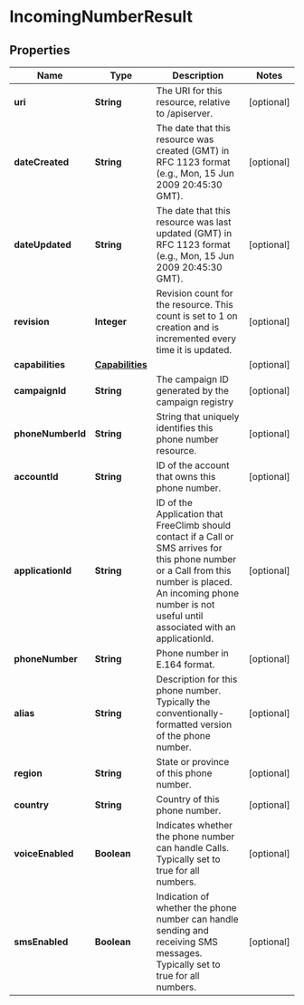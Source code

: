 

# IncomingNumberResult


## Properties

Name | Type | Description | Notes
------------ | ------------- | ------------- | -------------
**uri** | **String** | The URI for this resource, relative to /apiserver. |  [optional]
**dateCreated** | **String** | The date that this resource was created (GMT) in RFC 1123 format (e.g., Mon, 15 Jun 2009 20:45:30 GMT). |  [optional]
**dateUpdated** | **String** | The date that this resource was last updated (GMT) in RFC 1123 format (e.g., Mon, 15 Jun 2009 20:45:30 GMT). |  [optional]
**revision** | **Integer** | Revision count for the resource. This count is set to 1 on creation and is incremented every time it is updated. |  [optional]
**capabilities** | [**Capabilities**](Capabilities.md) |  |  [optional]
**campaignId** | **String** | The campaign ID generated by the campaign registry |  [optional]
**phoneNumberId** | **String** | String that uniquely identifies this phone number resource. |  [optional]
**accountId** | **String** | ID of the account that owns this phone number. |  [optional]
**applicationId** | **String** | ID of the Application that FreeClimb should contact if a Call or SMS arrives for this phone number or a Call from this number is placed. An incoming phone number is not useful until associated with an applicationId. |  [optional]
**phoneNumber** | **String** | Phone number in E.164 format. |  [optional]
**alias** | **String** | Description for this phone number. Typically the conventionally-formatted version of the phone number. |  [optional]
**region** | **String** | State or province of this phone number. |  [optional]
**country** | **String** | Country of this phone number. |  [optional]
**voiceEnabled** | **Boolean** | Indicates whether the phone number can handle Calls. Typically set to true for all numbers. |  [optional]
**smsEnabled** | **Boolean** | Indication of whether the phone number can handle sending and receiving SMS messages. Typically set to true for all numbers. |  [optional]



